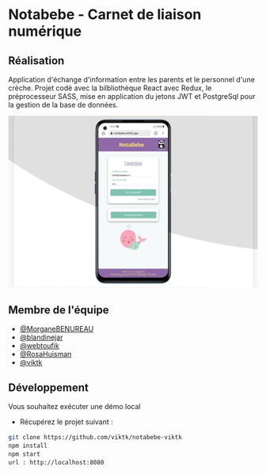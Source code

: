 # Notabebe - Carnet de liaison numérique

## Réalisation 

Application d\'échange d\'information entre les parents et le personnel d\'une crèche.
Projet codé avec la bilbliothèque React avec Redux, le préprocesseur SASS, mise en application du jetons JWT et PostgreSql pour la gestion de la base de données.

![résultat](result.webp)

## Membre de l\'équipe

- [@MorganeBENUREAU](https://github.com/MorganeBENUREAU)
- [@blandinejar](https://github.com/blandinejar)
- [@webtoufik](https://github.com/webtoufik)
- [@RosaHuisman](https://github.com/RosaHuisman)
- [@viktk](https://github.com/viktk)

## Développement

Vous souhaitez exécuter une démo local

- Récupérez le projet suivant :
```bash
git clone https://github.com/viktk/notabebe-viktk
npm install
npm start
url : http://localhost:8080
```